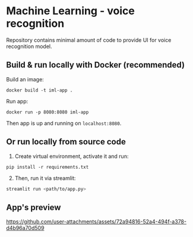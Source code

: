 # Machine Learning - voice recognition

Repository contains minimal amount of code to provide UI for voice recognition model.

## Build & run locally with Docker (recommended)

Build an image:

```docker
docker build -t iml-app .
```

Run app:

```docker
docker run -p 8080:8080 iml-app
```

Then app is up and running on `localhost:8080`.

## Or run locally from source code

1. Create virtual environment, activate it and run:

```
pip install -r requirements.txt
```
2. Then, run it via streamlit:
```bash
streamlit run <path/to/app.py>
```

## App's preview

https://github.com/user-attachments/assets/72a94816-52a4-494f-a378-d4b96a70d509
